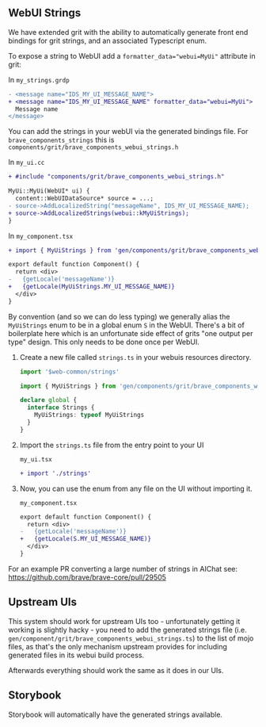 ## WebUI Strings

We have extended grit with the ability to automatically generate front end
bindings for grit strings, and an associated Typescript enum.

To expose a string to WebUI add a `formatter_data="webui=MyUi"` attribute
in grit:

In `my_strings.grdp`
```diff
- <message name="IDS_MY_UI_MESSAGE_NAME">
+ <message name="IDS_MY_UI_MESSAGE_NAME" formatter_data="webui=MyUi">
  Message name
</message>
```

You can add the strings in your webUI via the generated bindings file. For
`brave_components_strings` this is `components/grit/brave_components_webui_strings.h`

In `my_ui.cc`

```diff
+ #include "components/grit/brave_components_webui_strings.h"

MyUi::MyUi(WebUI* ui) {
  content::WebUIDataSource* source = ...;
- source->AddLocalizedString("messageName", IDS_MY_UI_MESSAGE_NAME);
+ source->AddLocalizedStrings(webui::kMyUiStrings);
}
```

In `my_component.tsx`

```diff
+ import { MyUiStrings } from 'gen/components/grit/brave_components_webui_strings'

export default function Component() {
  return <div>
-   {getLocale('messageName')}
+   {getLocale(MyUiStrings.MY_UI_MESSAGE_NAME)}
  </div>
}
```

By convention (and so we can do less typing) we generally alias the
`MyUiStrings` enum to be in a global enum `S` in the WebUI. There's a bit of
boilerplate here which is an unfortunate side effect of grits "one output per
type" design. This only needs to be done once per WebUI.

1. Create a new file called `strings.ts` in your webuis resources directory.
    ```ts
    import '$web-common/strings'

    import { MyUiStrings } from 'gen/components/grit/brave_components_webui_strings'

    declare global {
      interface Strings {
        MyUiStrings: typeof MyUiStrings
      }
    }
    ```

2. Import the `strings.ts` file from the entry point to your UI

    `my_ui.tsx`

    ```diff
    + import './strings'
    ```

3. Now, you can use the enum from any file on the UI without importing it.

   `my_component.tsx`

    ```diff
    export default function Component() {
      return <div>
    -   {getLocale('messageName')}
    +   {getLocale(S.MY_UI_MESSAGE_NAME)}
      </div>
    }
    ```

For an example PR converting a large number of strings in AIChat see:
https://github.com/brave/brave-core/pull/29505

## Upstream UIs

This system should work for upstream UIs too - unfortunately getting it working
is slightly hacky - you need to add the generated strings file (i.e.
`gen/component/grit/brave_components_webui_strings.ts`) to the list of mojo
files, as that's the only mechanism upstream provides for including generated
files in its webui build process.

Afterwards everything should work the same as it does in our UIs.

## Storybook

Storybook will automatically have the generated strings available.
